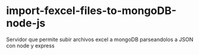 # import-fexcel-files-to-mongoDB-node-js
Servidor que permite subir archivos excel a mongoDB parseandolos a JSON con node y express
